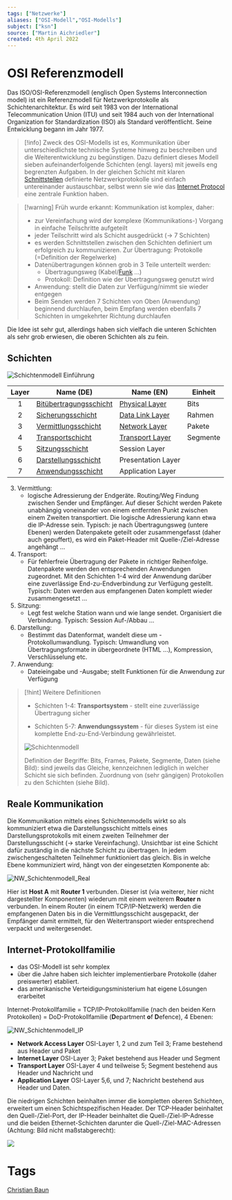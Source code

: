 ```yaml
---
tags: ["Netzwerke"]
aliases: ["OSI-Modell","OSI-Modells"]
subject: ["ksn"]
source: ["Martin Aichriedler"]
created: 4th April 2022
---
```


# OSI Referenzmodell

Das ISO/OSI-Referenzmodell (englisch Open Systems Interconnection model) ist ein Referenzmodell für Netzwerkprotokolle als Schichtenarchitektur. Es wird seit 1983 von der International Telecommunication Union (ITU) und seit 1984 auch von der International Organization for Standardization (ISO) als Standard veröffentlicht. Seine Entwicklung begann im Jahr 1977.

> [!info] Zweck des OSI-Modells ist es, Kommunikation über unterschiedlichste technische Systeme hinweg zu beschreiben und die Weiterentwicklung zu begünstigen.
> Dazu definiert dieses Modell sieben aufeinanderfolgende Schichten (engl. layers) mit jeweils eng begrenzten Aufgaben. In der gleichen Schicht mit klaren [Schnittstellen](../digital-technik/{MOC}%20Schnittstellen.md) definierte Netzwerkprotokolle sind einfach untereinander austauschbar, selbst wenn sie wie das [Internet Protocol](protokolle/Internet%20Protocol.md) eine zentrale Funktion haben.

> [!warning] Früh wurde erkannt: Kommunikation ist komplex, daher:
> - zur Vereinfachung wird der komplexe (Kommunikations-) Vorgang in einfache Teilschritte aufgeteilt
> - jeder Teilschritt wird als Schicht ausgedrückt (-> 7 Schichten)
> - es werden Schnittstellen zwischen den Schichten definiert um erfolgreich zu kommunizieren. Zur Übertragung: Protokolle (=Definition der Regelwerke)
> - Datenübertragungen können grob in 3 Teile unterteilt werden:
> 	- Übertragungsweg (Kabel/[Funk](../../hf-technik/Rundfunk.md) ...)
> 	- Protokoll: Definition wie der Übertragungsweg genutzt wird
> - Anwendung: stellt die Daten zur Verfügung/nimmt sie wieder entgegen
> - Beim Senden werden 7 Schichten von Oben (Anwendung) beginnend durchlaufen, beim Empfang werden ebenfalls 7 Schichten in umgekehrter Richtung durchlaufen

Die Idee ist sehr gut, allerdings haben sich vielfach die unteren Schichten als sehr grob erwiesen, die oberen Schichten als zu fein.

## Schichten

![Schichtenmodell Einführung](assets/NW_Schichtenmodell_Einf.png)

| Layer | Name (DE)                                           | Name (EN)                                   | Einheit  |
|:-----:| --------------------------------------------------- | ------------------------------------------- | -------- |
|   1   | [Bitübertragungsschicht](Bitübertragungsschicht.md) | [Physical Layer](Bitübertragungsschicht.md) | Bits     |
|   2   | [Sicherungsschicht](Sicherungsschicht.md)           | [Data Link Layer](Sicherungsschicht.md)     | Rahmen   |
|   3   | [Vermittlungsschicht](Vermittlungsschicht.md)       | [Network Layer](Vermittlungsschicht.md)     | Pakete   |
|   4   | [Transportschicht](Transportschicht.md)             | [Transport Layer](Transportschicht.md)      | Segmente |
|   5   | [Sitzungsschicht](Sitzungsschicht)                  | Session Layer                               |          |
|   6   | [Darstellungsschicht](Darstellungsschicht)          | Presentation Layer                          |          |
|   7   | [Anwendungsschicht](Anwendungsschicht)              | Application Layer                           |          |

3. Vermittlung: 
	- logische Adressierung der Endgeräte. Routing/Weg Findung zwischen Sender und Empfänger. Auf dieser Schicht werden Pakete unabhängig voneinander von einem entfernten Punkt zwischen einem Zweiten transportiert. Die logische Adressierung kann etwa die IP-Adresse sein. Typisch: je nach Übertragungsweg (untere Ebenen) werden Datenpakete geteilt oder zusammengefasst (daher auch gepuffert), es wird ein Paket-Header mit Quelle-/Ziel-Adresse angehängt ...
4. Transport:
	- Für fehlerfreie Übertragung der Pakete in richtiger Reihenfolge. Datenpakete werden den entsprechenden Anwendungen zugeordnet. Mit den Schichten 1-4 wird der Anwendung darüber eine zuverlässige End-zu-Endverbindung zur Verfügung gestellt. Typisch: Daten werden aus empfangenen Daten komplett wieder zusammengesetzt ...
5. Sitzung:
	- Legt fest welche Station wann und wie lange sendet. Organisiert die Verbindung. Typisch: Session Auf-/Abbau ...
6. Darstellung:
	- Bestimmt das Datenformat, wandelt diese um - Protokollumwandlung. Typisch: Umwandlung von Übertragungsformate in übergeordnete (HTML ...), Kompression, Verschlüsselung etc.
1. Anwendung:
	- Dateieingabe und -Ausgabe; stellt Funktionen für die Anwendung zur Verfügung


> [!hint] Weitere Definitionen
> - Schichten 1-4: **Transportsystem** - stellt eine zuverlässige Übertragung sicher
> 
> - Schichten 5-7: **Anwendungssystem** - für dieses System ist eine komplette End-zu-End-Verbindung gewährleistet.
> 
> ![Schichtenmodell](assets/NW_Schichtenmodell.png)
> 
> Definition der Begriffe: Bits, Frames, Pakete, Segmente, Daten (siehe Bild): sind jeweils das Gleiche, kennzeichnen lediglich in welcher Schicht sie sich befinden. Zuordnung von (sehr gängigen) Protokollen zu den Schichten (siehe Bild).

## Reale Kommunikation

Die Kommunikation mittels eines Schichtenmodells wirkt so als kommuniziert etwa die Darstellungsschicht mittels eines Darstellungsprotokolls mit einem zweiten Teilnehmer der Darstellungsschicht (-> starke Vereinfachung). Unsichtbar ist eine Schicht dafür zuständig in die nächste Schicht zu übertragen. In jedem zwischengeschalteten Teilnehmer funktioniert das gleich. Bis in welche Ebene kommuniziert wird, hängt von der eingesetzten Komponente ab:

![NW_Schichtenmodell_Real](assets/NW_Schichtenmodell_Real.png)

Hier ist **Host A** mit **Router 1** verbunden. Dieser ist (via weiterer, hier nicht dargestellter Komponenten) wiederum mit einem weiterem **Router n** verbunden. In einem Router (in einem TCP/IP-Netzwerk) werden die empfangenen Daten bis in die Vermittlungsschicht ausgepackt, der Empfänger damit ermittelt, für den Weitertransport wieder entsprechend verpackt und weitergesendet.

## Internet-Protokollfamilie

- das OSI-Modell ist sehr komplex
- über die Jahre haben sich leichter implementierbare Protokolle (daher preiswerter) etabliert.
- das amerikanische Verteidigungsministerium hat eigene Lösungen erarbeitet

Internet-Protokollfamilie = TCP/IP-Protokollfamilie (nach den beiden Kern Protokollen) = DoD-Protokollfamilie (**D**epartment **o**f **D**efence), 4 Ebenen:

![NW_Schichtenmodell_IP](assets/NW_Schichtenmodell_IP.png)

- **Network Access Layer** OSI-Layer 1, 2 und zum Teil 3; Frame bestehend aus Header und Paket
- **Internet Layer** OSI-Layer 3; Paket bestehend aus Header und Segment
- **Transport Layer** OSI-Layer 4 und teilweise 5; Segment bestehend aus Header und Nachricht und 
- **Application Layer** OSI-Layer 5,6, und 7; Nachricht bestehend aus Header und Daten.

Die niedrigen Schichten beinhalten immer die kompletten oberen Schichten, erweitert um einen Schichtspezifischen Header. Der TCP-Header beinhaltet den Quell-/Ziel-Port, der IP-Header beinhaltet die Quell-/Ziel-IP-Adresse und die beiden Ethernet-Schichten darunter die Quell-/Ziel-MAC-Adressen (Achtung: Bild nicht maßstabgerecht):

![](assets/NW_Internetprotokollfam.png)

# Tags

[Christian Baun](http://www.christianbaun.de/)
